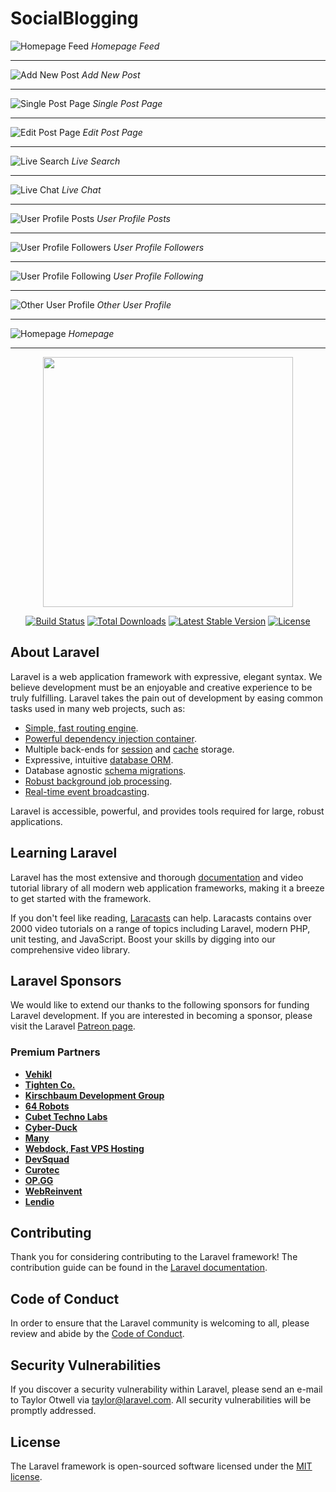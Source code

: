 # SocialBlogging

![Homepage Feed](https://raw.githubusercontent.com/elvan/social-blogging-app-laravel-echo-pusher/main/screenshots/Screenshot%202023-03-05%20170902.png)
*Homepage Feed*

---

![Add New Post](https://raw.githubusercontent.com/elvan/social-blogging-app-laravel-echo-pusher/main/screenshots/Screenshot%202023-03-05%20171030.png)
*Add New Post*

---

![Single Post Page](https://raw.githubusercontent.com/elvan/social-blogging-app-laravel-echo-pusher/main/screenshots/Screenshot%202023-03-05%20171045.png)
*Single Post Page*

---

![Edit Post Page](https://raw.githubusercontent.com/elvan/social-blogging-app-laravel-echo-pusher/main/screenshots/Screenshot%202023-03-05%20171102.png)
*Edit Post Page*

---

![Live Search](https://raw.githubusercontent.com/elvan/social-blogging-app-laravel-echo-pusher/main/screenshots/Screenshot%202023-03-05%20171349.png)
*Live Search*

---

![Live Chat](https://raw.githubusercontent.com/elvan/social-blogging-app-laravel-echo-pusher/main/screenshots/Screenshot%202023-03-05%20171209.png)
*Live Chat*

---

![User Profile Posts](https://raw.githubusercontent.com/elvan/social-blogging-app-laravel-echo-pusher/main/screenshots/Screenshot%202023-03-05%20170931.png)
*User Profile Posts*

---

![User Profile Followers](https://raw.githubusercontent.com/elvan/social-blogging-app-laravel-echo-pusher/main/screenshots/Screenshot%202023-03-05%20170949.png)
*User Profile Followers*

---

![User Profile Following](https://raw.githubusercontent.com/elvan/social-blogging-app-laravel-echo-pusher/main/screenshots/Screenshot%202023-03-05%20171003.png)
*User Profile Following*

---

![Other User Profile](https://raw.githubusercontent.com/elvan/social-blogging-app-laravel-echo-pusher/main/screenshots/Screenshot%202023-03-05%20171017.png)
*Other User Profile*

---

![Homepage](https://raw.githubusercontent.com/elvan/social-blogging-app-laravel-echo-pusher/main/screenshots/Screenshot%202023-03-05%20171416.png)
*Homepage*

---

<p align="center"><a href="https://laravel.com" target="_blank"><img src="https://raw.githubusercontent.com/laravel/art/master/logo-lockup/5%20SVG/2%20CMYK/1%20Full%20Color/laravel-logolockup-cmyk-red.svg" width="400"></a></p>

<p align="center">
<a href="https://travis-ci.org/laravel/framework"><img src="https://travis-ci.org/laravel/framework.svg" alt="Build Status"></a>
<a href="https://packagist.org/packages/laravel/framework"><img src="https://img.shields.io/packagist/dt/laravel/framework" alt="Total Downloads"></a>
<a href="https://packagist.org/packages/laravel/framework"><img src="https://img.shields.io/packagist/v/laravel/framework" alt="Latest Stable Version"></a>
<a href="https://packagist.org/packages/laravel/framework"><img src="https://img.shields.io/packagist/l/laravel/framework" alt="License"></a>
</p>

## About Laravel

Laravel is a web application framework with expressive, elegant syntax. We believe development must be an enjoyable and creative experience to be truly fulfilling. Laravel takes the pain out of development by easing common tasks used in many web projects, such as:

- [Simple, fast routing engine](https://laravel.com/docs/routing).
- [Powerful dependency injection container](https://laravel.com/docs/container).
- Multiple back-ends for [session](https://laravel.com/docs/session) and [cache](https://laravel.com/docs/cache) storage.
- Expressive, intuitive [database ORM](https://laravel.com/docs/eloquent).
- Database agnostic [schema migrations](https://laravel.com/docs/migrations).
- [Robust background job processing](https://laravel.com/docs/queues).
- [Real-time event broadcasting](https://laravel.com/docs/broadcasting).

Laravel is accessible, powerful, and provides tools required for large, robust applications.

## Learning Laravel

Laravel has the most extensive and thorough [documentation](https://laravel.com/docs) and video tutorial library of all modern web application frameworks, making it a breeze to get started with the framework.

If you don't feel like reading, [Laracasts](https://laracasts.com) can help. Laracasts contains over 2000 video tutorials on a range of topics including Laravel, modern PHP, unit testing, and JavaScript. Boost your skills by digging into our comprehensive video library.

## Laravel Sponsors

We would like to extend our thanks to the following sponsors for funding Laravel development. If you are interested in becoming a sponsor, please visit the Laravel [Patreon page](https://patreon.com/taylorotwell).

### Premium Partners

- **[Vehikl](https://vehikl.com/)**
- **[Tighten Co.](https://tighten.co)**
- **[Kirschbaum Development Group](https://kirschbaumdevelopment.com)**
- **[64 Robots](https://64robots.com)**
- **[Cubet Techno Labs](https://cubettech.com)**
- **[Cyber-Duck](https://cyber-duck.co.uk)**
- **[Many](https://www.many.co.uk)**
- **[Webdock, Fast VPS Hosting](https://www.webdock.io/en)**
- **[DevSquad](https://devsquad.com)**
- **[Curotec](https://www.curotec.com/services/technologies/laravel/)**
- **[OP.GG](https://op.gg)**
- **[WebReinvent](https://webreinvent.com/?utm_source=laravel&utm_medium=github&utm_campaign=patreon-sponsors)**
- **[Lendio](https://lendio.com)**

## Contributing

Thank you for considering contributing to the Laravel framework! The contribution guide can be found in the [Laravel documentation](https://laravel.com/docs/contributions).

## Code of Conduct

In order to ensure that the Laravel community is welcoming to all, please review and abide by the [Code of Conduct](https://laravel.com/docs/contributions#code-of-conduct).

## Security Vulnerabilities

If you discover a security vulnerability within Laravel, please send an e-mail to Taylor Otwell via [taylor@laravel.com](mailto:taylor@laravel.com). All security vulnerabilities will be promptly addressed.

## License

The Laravel framework is open-sourced software licensed under the [MIT license](https://opensource.org/licenses/MIT).
